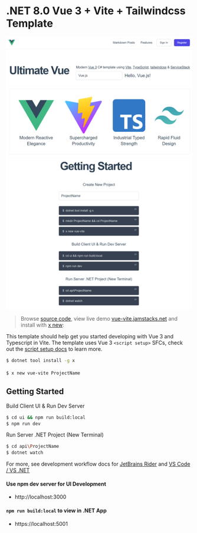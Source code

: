 
# .NET 8.0 Vue 3 + Vite + Tailwindcss Template

[![](https://raw.githubusercontent.com/ServiceStack/Assets/master/csharp-templates/vue-vite.png)](https://vue-vite.jamstacks.net)
[![](https://raw.githubusercontent.com/ServiceStack/Assets/master/csharp-templates/start/vue-vite.png)](https://vue-vite.jamstacks.net)

> Browse [source code](https://github.com/NetCoreTemplates/vue-vite), view live demo [vue-vite.jamstacks.net](https://vue-vite.jamstacks.net) and install with [x new](https://docs.servicestack.net/dotnet-new):

This template should help get you started developing with Vue 3 and Typescript in Vite. The template uses Vue 3 `<script setup>` SFCs, check out the [script setup docs](https://v3.vuejs.org/api/sfc-script-setup.html#sfc-script-setup) to learn more.

```bash
$ dotnet tool install -g x

$ x new vue-vite ProjectName
```

## Getting Started

Build Client UI & Run Dev Server

```bash
$ cd ui && npm run build:local
$ npm run dev
```

Run Server .NET Project (New Terminal)

```bash
$ cd api\ProjectName
$ dotnet watch
```

For more, see development workflow docs for 
[JetBrains Rider](https://vue-vite.jamstacks.net/posts/rider)
and
[VS Code / VS .NET](https://vue-vite.jamstacks.net/posts/vs)

#### Use npm dev server for UI Development

- http://localhost:3000

#### `npm run build:local` to view in .NET App

- https://localhost:5001


